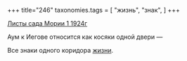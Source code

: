 +++
title="246"
taxonomies.tags = [
 "жизнь",
 "знак",
]
+++

[Листы сада Мории 1 1924г](/agni/1924)

Аум к Иегове относится как косяки одной двери —    

Все знаки одного коридора [жизни](/tags/жизнь).   

